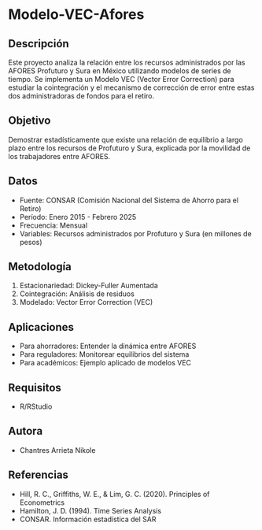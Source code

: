 # Modelo-VEC-Afores

## Descripción
Este proyecto analiza la relación entre los recursos administrados por las AFORES Profuturo y Sura en México utilizando modelos de series de tiempo. Se implementa un Modelo VEC (Vector Error Correction) para estudiar la cointegración y el mecanismo de corrección de error entre estas dos administradoras de fondos para el retiro.

## Objetivo

Demostrar estadísticamente que existe una relación de equilibrio a largo plazo entre los recursos de Profuturo y Sura, explicada por la movilidad de los trabajadores entre AFORES.

## Datos
- Fuente: CONSAR (Comisión Nacional del Sistema de Ahorro para el Retiro)
- Período: Enero 2015 - Febrero 2025
- Frecuencia: Mensual
- Variables: Recursos administrados por Profuturo y Sura (en millones de pesos)

## Metodología

1. Estacionariedad: Dickey-Fuller Aumentada
2. Cointegración: Análisis de residuos
3. Modelado: Vector Error Correction (VEC)

## Aplicaciones

- Para ahorradores: Entender la dinámica entre AFORES
- Para reguladores: Monitorear equilibrios del sistema
- Para académicos: Ejemplo aplicado de modelos VEC

## Requisitos

- R/RStudio


## Autora
- Chantres Arrieta Nikole

## Referencias

- Hill, R. C., Griffiths, W. E., & Lim, G. C. (2020). Principles of Econometrics
- Hamilton, J. D. (1994). Time Series Analysis
- CONSAR. Información estadística del SAR
